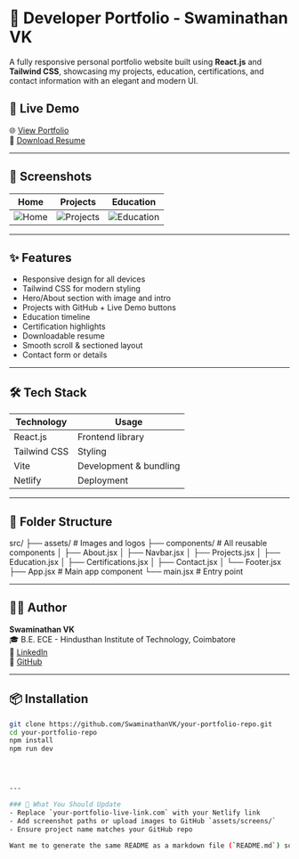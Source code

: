 # 💼 Developer Portfolio - Swaminathan VK

A fully responsive personal portfolio website built using **React.js** and **Tailwind CSS**, showcasing my projects, education, certifications, and contact information with an elegant and modern UI.

## 🚀 Live Demo

🌐 [View Portfolio](https://swaminathanportfolio.netlify.app/)  
📄 [Download Resume](https://drive.google.com/file/d/11MyvHie9yBYXqoq5hajvqfn3d8j_9PVf/view)

---

## 📸 Screenshots

| Home | Projects | Education |
|------|----------|-----------|
| ![Home](./assets/screens/home.png) | ![Projects](./assets/screens/projects.png) | ![Education](./assets/screens/education.png) |

---

## ✨ Features

- Responsive design for all devices
- Tailwind CSS for modern styling
- Hero/About section with image and intro
- Projects with GitHub + Live Demo buttons
- Education timeline
- Certification highlights
- Downloadable resume
- Smooth scroll & sectioned layout
- Contact form or details

---

## 🛠️ Tech Stack

| Technology | Usage |
|------------|-------|
| React.js   | Frontend library |
| Tailwind CSS | Styling |
| Vite       | Development & bundling |
| Netlify    | Deployment |

---

## 📁 Folder Structure

src/
├── assets/ # Images and logos
├── components/ # All reusable components
│ ├── About.jsx
│ ├── Navbar.jsx
│ ├── Projects.jsx
│ ├── Education.jsx
│ ├── Certifications.jsx
│ ├── Contact.jsx
│ └── Footer.jsx
├── App.jsx # Main app component
└── main.jsx # Entry point



---

## 🧑‍💻 Author

**Swaminathan VK**  
🎓 B.E. ECE - Hindusthan Institute of Technology, Coimbatore  
📧 [LinkedIn](https://www.linkedin.com/in/swaminathan-vk/)  
🐙 [GitHub](https://github.com/SwaminathanVK)

---

## 📦 Installation

```bash
git clone https://github.com/SwaminathanVK/your-portfolio-repo.git
cd your-portfolio-repo
npm install
npm run dev




---

### 🔁 What You Should Update
- Replace `your-portfolio-live-link.com` with your Netlify link
- Add screenshot paths or upload images to GitHub `assets/screens/`
- Ensure project name matches your GitHub repo

Want me to generate the same README as a markdown file (`README.md`) so you can copy it directly to your repo?
